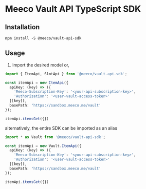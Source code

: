 # Meeco Vault API TypeScript SDK

## Installation

`npm install -S @meeco/vault-api-sdk`

## Usage

1. Import the desired model or,

```ts
import { ItemApi, SlotApi } from '@meeco/vault-api-sdk';

const itemApi = new ItemApi({
  apiKey: (key) => ({
    'Meeco-Subscription-Key': '<your-api-subscription-key>',
    'Authorization': '<user-vault-access-token>'
  }[key]),
  basePath: 'https://sandbox.meeco.me/vault'
});

itemApi.itemsGet({})
```

alternatively, the entire SDK can be imported as an alias

```ts
import * as Vault from '@meeco/vault-api-sdk';

const itemApi = new Vault.ItemApi({
  apiKey: (key) => ({
    'Meeco-Subscription-Key': '<your-api-subscription-key>',
    'Authorization': '<user-vault-access-token>'
  }[key]),
  basePath: 'https://sandbox.meeco.me/vault'
});

itemApi.itemsGet({})
```
